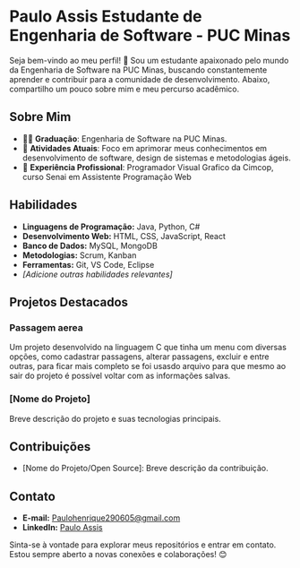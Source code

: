 # Paulo Assis Estudante de Engenharia de Software - PUC Minas

Seja bem-vindo ao meu perfil! 👋 Sou um estudante apaixonado pelo mundo da Engenharia de Software na PUC Minas, buscando constantemente aprender e contribuir para a comunidade de desenvolvimento. Abaixo, compartilho um pouco sobre mim e meu percurso acadêmico.

## Sobre Mim

- 👨‍🎓 **Graduação**: Engenharia de Software na PUC Minas.
- 🌱 **Atividades Atuais**: Foco em aprimorar meus conhecimentos em desenvolvimento de software, design de sistemas e metodologias ágeis.
- 💼 **Experiência Profissional**: Programador Visual Grafico da Cimcop, curso Senai em Assistente Programação Web

## Habilidades

- **Linguagens de Programação:** Java, Python, C#
- **Desenvolvimento Web:** HTML, CSS, JavaScript, React
- **Banco de Dados:** MySQL, MongoDB
- **Metodologias:** Scrum, Kanban
- **Ferramentas:** Git, VS Code, Eclipse
- *[Adicione outras habilidades relevantes]*

## Projetos Destacados

### Passagem aerea

Um projeto desenvolvido na linguagem C que tinha um menu com diversas opções, como cadastrar passagens, alterar passagens, excluir e entre outras, para ficar mais completo se foi usasdo arquivo para que mesmo ao sair do projeto é possível voltar com as informações salvas.

### [Nome do Projeto]

Breve descrição do projeto e suas tecnologias principais.

## Contribuições

- [Nome do Projeto/Open Source]: Breve descrição da contribuição.

## Contato

- **E-mail:** Paulohenrique290605@gmail.com
- **LinkedIn:** [Paulo Assis](https://www.linkedin.com/in/paulo-assis-a5a78326b/)

Sinta-se à vontade para explorar meus repositórios e entrar em contato. Estou sempre aberto a novas conexões e colaborações! 😊
